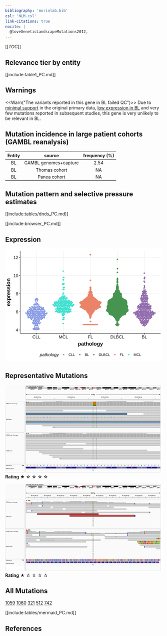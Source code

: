 ```yaml
---
bibliography: 'morinlab.bib'
csl: 'NLM.csl'
link-citations: true
nocite: |
  @loveGeneticLandscapeMutations2012, 
---
```

[[_TOC_]]




## Relevance tier by entity

[[include:table1_PC.md]]

## Warnings

<<Warn("The variants reported in this gene in BL failed QC")>>
Due to [minimal support](PC#representative-mutations) in the original primary data, [low expression in BL](PC#pc-expression) and very few mutations reported in subsequent studies, this gene is very unlikely to be relevant in BL. 

## Mutation incidence in large patient cohorts (GAMBL reanalysis)

|Entity|source               |frequency (%)|
|:------:|:---------------------:|:-------------:|
|BL    |GAMBL genomes+capture|2.54         |
|BL    |Thomas cohort        |  NA         |
|BL    |Panea cohort         |  NA         |

## Mutation pattern and selective pressure estimates

[[include:tables/dnds_PC.md]]


[[include:browser_PC.md]]

## Expression
![](images/gene_expression/PC_by_pathology.svg)
<!-- ORIGIN: loveGeneticLandscapeMutations2012 -->
<!-- BL: loveGeneticLandscapeMutations2012 -->

## Representative Mutations

![](primary/Love_PC_66392927.png)
**Rating**
&starf; &star; &star; &star; &star;

![](primary/Love_PC_chr11_66374870.png)
**Rating**
&starf; &star; &star; &star; &star;

## All Mutations

[1059](https://www.bcgsc.ca/downloads/morinlab/GAMBL/Love/1059_reports.html)
[1060](https://www.bcgsc.ca/downloads/morinlab/GAMBL/Love/1060_reports.html)
[321](https://www.bcgsc.ca/downloads/morinlab/GAMBL/Love/321_reports.html)
[512](https://www.bcgsc.ca/downloads/morinlab/GAMBL/Love/512_reports.html)
[742](https://www.bcgsc.ca/downloads/morinlab/GAMBL/Love/742_reports.html)

[[include:tables/mermaid_PC.md]]

## References

